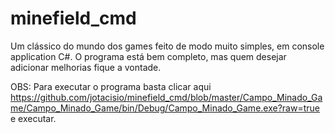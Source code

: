 # minefield_cmd
Um clássico do mundo dos games feito de modo muito simples, em console application C#.
O programa está bem completo, mas quem desejar adicionar melhorias fique a vontade.

OBS: Para executar o programa basta clicar aqui https://github.com/jotacisio/minefield_cmd/blob/master/Campo_Minado_Game/Campo_Minado_Game/bin/Debug/Campo_Minado_Game.exe?raw=true
e executar.
